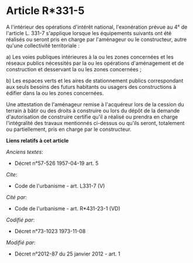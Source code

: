 # Article R*331-5

A l'intérieur des opérations d'intérêt national, l'exonération prévue au 4° de l'article L. 331-7 s'applique lorsque les
équipements suivants ont été réalisés ou seront pris en charge par l'aménageur ou le constructeur, autre qu'une collectivité
territoriale : 

a) Les voies publiques intérieures à la ou les zones concernées et les réseaux publics nécessités par la ou les opérations
d'aménagement et de construction et desservant la ou les zones concernées ; 

b) Les espaces verts et les aires de stationnement publics correspondant aux seuls besoins des futurs habitants ou usagers
des constructions à édifier dans la ou les zones concernées. 

Une attestation de l'aménageur remise à l'acquéreur lors de la cession du terrain à bâtir ou des droits à construire ou lors
du dépôt de la demande d'autorisation de construire certifie qu'il a réalisé ou prendra en charge l'intégralité des travaux
mentionnés ci-dessus ou qu'ils seront, totalement ou partiellement, pris en charge par le constructeur.

**Liens relatifs à cet article**

_Anciens textes_:

  - Décret n°57-526 1957-04-19 art. 5

_Cite_:

  - Code de l'urbanisme - art. L331-7 (V)

_Cité par_:

  - Code de l'urbanisme - art. R*431-23-1 (VD)

_Codifié par_:

  - Décret n°73-1023 1973-11-08

_Modifié par_:

  - Décret n°2012-87 du 25 janvier 2012 - art. 1
